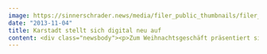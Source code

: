 ```yaml
---
image: https://sinnerschrader.news/media/filer_public_thumbnails/filer_public/a9/41/a9419b53-7fe5-4621-924f-25b016cda8e4/varfoldersdjk8pxf42x64d8fxslz8jcc8fc0000gnttmphpdync__480x288_q85_crop_subsampling-2_upscale.jpg
date: "2013-11-04"
title: Karstadt stellt sich digital neu auf
content: <div class="newsbody"><p>Zum Weihnachtsgeschäft präsentiert sich Karstadt im Netz runderneuert. Das gesamte Erscheinungsbild und die Infrastruktur von <a href="http&#58;//karstadt.de">karstadt.de</a> und <a href="http&#58;//karstadtsports.de">karstadtsports.de</a> wurden überarbeitet. Die verantwortliche Agentur SinnerSchrader übernahm Konzept, Kreation, Entwicklung und Implementierung der neuen Plattform auf Basis der E-Commerce-Lösung Demandware. </p><p>Die beiden Webshops wurden sowohl technisch als auch visuell komplett neu aufgesetzt. Optimiert präsentieren sich ebenso die neuen mobilen Webshops. Unabhängig davon, welchen Karstadt-Vertriebskanal der Kunde nutzt, erfährt er künftig das gleiche Markenerlebnis.</p><p>Als Teil seiner Omnichannel-Strategie verzahnt Karstadt dafür das On- und Offline-Shopping-Erlebnis und optimiert so den Service. Mit “Click and Collect” können Kunden beispielsweise Waren auf karstadt.de bestellen und sich in ihre Wahlfiliale liefern lassen. Die Ware kann, wenn nötig, auch in derselben Filiale wieder retourniert werden. Zudem kann der Kunde jederzeit die Verfügbarkeit eines Produktes in seiner Wunschfiliale bequem online prüfen.</p><p>Dank einer mobil optimierten Version des Webshops ist das Bestellen mit Smartphone und Tablet nun ganz einfach. Der Kunde kann nun “Shoppen. Immer. Überall”. Somit ist auch das Online-Bestellen in der Filiale seit Mitte Oktober in allen 83 Karstadt Warenhäusern möglich&#58; In den Karstadt-Häusern werden Tablets für das eShopping auf karstadt.de eingesetzt. Zudem steht den Kunden seit Herbst kostenfreies WIFI in allen Karstadt und Karstadtsports Warenhäusern für jeweils drei Stunden zur Verfügung.</p><p>Matthias Schrader, CEO SinnerSchrader, freut sich über den gelungenen Auftritt&#58; “Bei Karstadt.de haben wir unsere ganze Erfahrungen im E-Commerce eingebracht und mit der ganzen Bandbreite unserer Leistungen kombiniert&#58; von Technik, Konzept und Design bis hin zu Analytics.”</p><p><strong>Über SinnerSchrader </strong><br/>SinnerSchrader gehört zu den führenden Digitalagenturen Europas. Mit Fokus auf E-Commerce, Strategie und Kommunikation bietet SinnerSchrader die gesamte Bandbreite digitaler Agenturleistungen&#58; Konzeption, Gestaltung und Entwicklung von Web-Plattformen, Mobile Apps, Service Design, Kampagnen, Media, Analytics und Audience Management. SinnerSchrader steht für technologische Exzellenz. 500 Mitarbeiter – davon allein rund 200 Entwickler – realisieren Marketinglösungen für Marken wie Allianz, comdirect bank, Holy Fashion Group, REWE, simyo, ŠKODA, Tchibo und TUI. SinnerSchrader wurde 1996 gegründet, ist seit 1999 börsennotiert und hat Büros in Hamburg, Berlin, Frankfurt am Main, München, Prag und Hannover. Mehr Informationen&#58; <a href="http&#58;//sinnerschrader.com">sinnerschrader.com</a></p><p><strong>Über Karstadt</strong><br/>Karstadt ist eines der führenden Einzelhandelsunternehmen in Deutschland mit 83 Warenhäusern, 28 Sporthäusern, 3 Premiumhäusern und den online Shops karstadt.de und karstadtsports.de. Nach einer über 130-jährigen Geschichte ist Karstadt mit seiner Strategie "Karstadt 2015" heute erfolgreich auf dem Weg zu einem modernen, kundenfokussierten Unternehmen voller Leben. Karstadt fokussiert sich auf die Bereiche Fashion, Home, Personality (Beauty, Uhren &amp; Schmuck) und Sports. Das Unternehmen bekennt sich zu seinen Werten Service, Leidenschaft, Glaubwürdigkeit, Führung und Nachhaltigkeit. </p></div>
---
```

